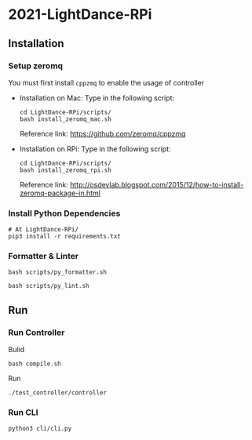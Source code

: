 # 2021-LightDance-RPi

## Installation
### Setup zeromq

You must first install `cppzmq` to enable the usage of controller

-   Installation on Mac:
    Type in the following script:

    ```shell
    cd LightDance-RPi/scripts/
    bash install_zeromq_mac.sh
    ```

    Reference link: https://github.com/zeromq/cppzmq

-   Installation on RPi:
    Type in the following script:

    ```shell
    cd LightDance-RPi/scripts/
    bash install_zeromq_rpi.sh
    ```

    Reference link: http://osdevlab.blogspot.com/2015/12/how-to-install-zeromq-package-in.html

### Install Python Dependencies
```
# At LightDance-RPi/
pip3 install -r requirements.txt
```

### Formatter & Linter
```
bash scripts/py_formatter.sh

bash scripts/py_lint.sh
```

## Run
### Run Controller
Bulid
```
bash compile.sh
```

Run
```
./test_controller/controller
```

### Run CLI
```
python3 cli/cli.py
```